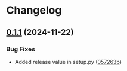 # Changelog

## [0.1.1](https://github.com/erickmoore/pcpolicy/compare/0.1.0...v0.1.1) (2024-11-22)


### Bug Fixes

* Added release value in setup.py ([057263b](https://github.com/erickmoore/pcpolicy/commit/057263b9ac52896e1192c7fbe573296dd61f61fb))
